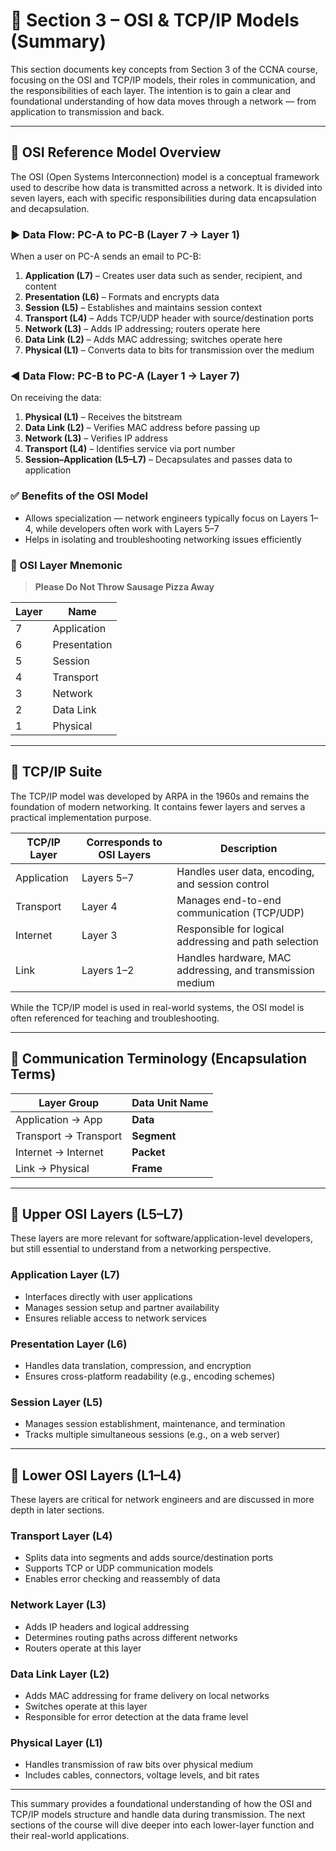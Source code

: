 # 📘 Section 3 – OSI & TCP/IP Models (Summary)

This section documents key concepts from Section 3 of the CCNA course, focusing on the OSI and TCP/IP models, their roles in communication, and the responsibilities of each layer. The intention is to gain a clear and foundational understanding of how data moves through a network — from application to transmission and back.

---

## 🔹 OSI Reference Model Overview

The OSI (Open Systems Interconnection) model is a conceptual framework used to describe how data is transmitted across a network. It is divided into seven layers, each with specific responsibilities during data encapsulation and decapsulation.

### ▶ Data Flow: PC-A to PC-B (Layer 7 → Layer 1)

When a user on PC-A sends an email to PC-B:

1. **Application (L7)** – Creates user data such as sender, recipient, and content
2. **Presentation (L6)** – Formats and encrypts data
3. **Session (L5)** – Establishes and maintains session context
4. **Transport (L4)** – Adds TCP/UDP header with source/destination ports
5. **Network (L3)** – Adds IP addressing; routers operate here
6. **Data Link (L2)** – Adds MAC addressing; switches operate here
7. **Physical (L1)** – Converts data to bits for transmission over the medium

### ◀ Data Flow: PC-B to PC-A (Layer 1 → Layer 7)

On receiving the data:

1. **Physical (L1)** – Receives the bitstream
2. **Data Link (L2)** – Verifies MAC address before passing up
3. **Network (L3)** – Verifies IP address
4. **Transport (L4)** – Identifies service via port number
5. **Session–Application (L5–L7)** – Decapsulates and passes data to application

### ✅ Benefits of the OSI Model

- Allows specialization — network engineers typically focus on Layers 1–4, while developers often work with Layers 5–7
- Helps in isolating and troubleshooting networking issues efficiently

### 🧠 OSI Layer Mnemonic

> **Please Do Not Throw Sausage Pizza Away**

| Layer | Name          |
|-------|---------------|
| 7     | Application   |
| 6     | Presentation  |
| 5     | Session       |
| 4     | Transport     |
| 3     | Network       |
| 2     | Data Link     |
| 1     | Physical      |

---

## 🔹 TCP/IP Suite

The TCP/IP model was developed by ARPA in the 1960s and remains the foundation of modern networking. It contains fewer layers and serves a practical implementation purpose.

| TCP/IP Layer | Corresponds to OSI Layers | Description |
|--------------|----------------------------|-------------|
| Application  | Layers 5–7                 | Handles user data, encoding, and session control |
| Transport    | Layer 4                    | Manages end-to-end communication (TCP/UDP) |
| Internet     | Layer 3                    | Responsible for logical addressing and path selection |
| Link         | Layers 1–2                 | Handles hardware, MAC addressing, and transmission medium |

While the TCP/IP model is used in real-world systems, the OSI model is often referenced for teaching and troubleshooting.

---

## 🔹 Communication Terminology (Encapsulation Terms)

| Layer Group          | Data Unit Name |
|----------------------|----------------|
| Application → App    | **Data**       |
| Transport → Transport| **Segment**    |
| Internet → Internet  | **Packet**     |
| Link → Physical       | **Frame**      |

---

## 🔹 Upper OSI Layers (L5–L7)

These layers are more relevant for software/application-level developers, but still essential to understand from a networking perspective.

### Application Layer (L7)
- Interfaces directly with user applications
- Manages session setup and partner availability
- Ensures reliable access to network services

### Presentation Layer (L6)
- Handles data translation, compression, and encryption
- Ensures cross-platform readability (e.g., encoding schemes)

### Session Layer (L5)
- Manages session establishment, maintenance, and termination
- Tracks multiple simultaneous sessions (e.g., on a web server)

---

## 🔹 Lower OSI Layers (L1–L4)

These layers are critical for network engineers and are discussed in more depth in later sections.

### Transport Layer (L4)
- Splits data into segments and adds source/destination ports
- Supports TCP or UDP communication models
- Enables error checking and reassembly of data

### Network Layer (L3)
- Adds IP headers and logical addressing
- Determines routing paths across different networks
- Routers operate at this layer

### Data Link Layer (L2)
- Adds MAC addressing for frame delivery on local networks
- Switches operate at this layer
- Responsible for error detection at the data frame level

### Physical Layer (L1)
- Handles transmission of raw bits over physical medium
- Includes cables, connectors, voltage levels, and bit rates

---

This summary provides a foundational understanding of how the OSI and TCP/IP models structure and handle data during transmission. The next sections of the course will dive deeper into each lower-layer function and their real-world applications.
